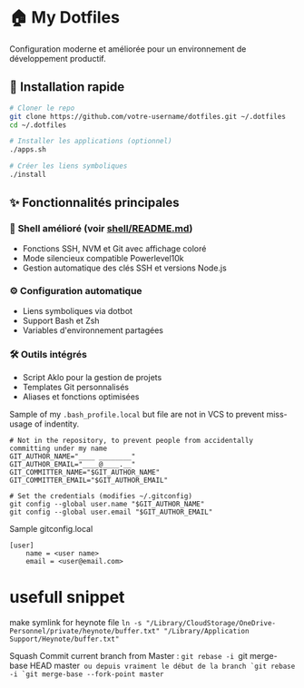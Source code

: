 # 🏠 My Dotfiles

Configuration moderne et améliorée pour un environnement de développement productif.

## 🚀 Installation rapide

```bash
# Cloner le repo
git clone https://github.com/votre-username/dotfiles.git ~/.dotfiles
cd ~/.dotfiles

# Installer les applications (optionnel)
./apps.sh

# Créer les liens symboliques
./install
```

## ✨ Fonctionnalités principales

### 🐚 **Shell amélioré** (voir [shell/README.md](shell/README.md))
- Fonctions SSH, NVM et Git avec affichage coloré
- Mode silencieux compatible Powerlevel10k
- Gestion automatique des clés SSH et versions Node.js

### ⚙️ **Configuration automatique**
- Liens symboliques via dotbot
- Support Bash et Zsh
- Variables d'environnement partagées

### 🛠️ **Outils intégrés**
- Script Aklo pour la gestion de projets
- Templates Git personnalisés
- Aliases et fonctions optimisées

Sample of my `.bash_profile.local` but file are not in VCS to prevent miss-usage of indentity.

```
# Not in the repository, to prevent people from accidentally committing under my name
GIT_AUTHOR_NAME="____ ________"
GIT_AUTHOR_EMAIL="____@____.__"
GIT_COMMITTER_NAME="$GIT_AUTHOR_NAME"
GIT_COMMITTER_EMAIL="$GIT_AUTHOR_EMAIL"

# Set the credentials (modifies ~/.gitconfig)
git config --global user.name "$GIT_AUTHOR_NAME"
git config --global user.email "$GIT_AUTHOR_EMAIL"
```

Sample gitconfig.local
```
[user]
	name = <user name>
	email = <user@email.com>
```

# usefull snippet

make symlink for heynote file `ln -s "/Library/CloudStorage/OneDrive-Personnel/private/heynote/buffer.txt" "/Library/Application Support/Heynote/buffer.txt"`

Squash Commit current branch from Master : `git rebase -i `git merge-base HEAD master``
ou depuis vraiment le début de la branch `git rebase -i `git merge-base --fork-point master``